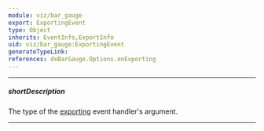 ```yaml
---
module: viz/bar_gauge
export: ExportingEvent
type: Object
inherits: EventInfo,ExportInfo
uid: viz/bar_gauge:ExportingEvent
generateTypeLink: 
references: dxBarGauge.Options.onExporting
---
```

---
##### shortDescription
The type of the [exporting]({basewidgetpath}/Events/#exporting) event handler's argument.

---
<!-- Description goes here -->